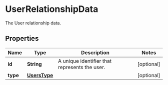 

# UserRelationshipData

The User relationship data.
## Properties

Name | Type | Description | Notes
------------ | ------------- | ------------- | -------------
**id** | **String** | A unique identifier that represents the user. |  [optional]
**type** | [**UsersType**](UsersType.md) |  |  [optional]



